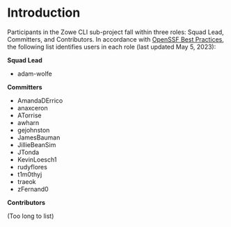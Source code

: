 # Introduction #
Participants in the Zowe CLI sub-project fall within three roles: Squad Lead, Committers, and Contributors. In accordance with [OpenSSF Best Practices](https://bestpractices.coreinfrastructure.org/en), the following list identifies users in each role (last updated May 5, 2023):

**Squad Lead**
- adam-wolfe

**Committers**
- AmandaDErrico
- anaxceron
- ATorrise
- awharn
- gejohnston
- JamesBauman
- JillieBeanSim
- JTonda
- KevinLoesch1
- rudyflores
- t1m0thyj
- traeok
- zFernand0

**Contributors**

(Too long to list)